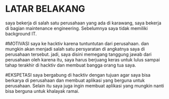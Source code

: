 # LATAR BELAKANG
saya bekerja di salah satu perusahaan yang ada di karawang, saya bekerja di bagian maintenance engineering. Sebelumnya saya tidak memiliki background IT.

#MOTIVASI
saya ke hacktiv karena tuntuntutan dari perusahaan. dan mungkin akan menjadi salah satu persyaratan di angkatnya saya di perusahaan tersebut. jadi, saya disini memegang tanggung jawab dari perusahaan oleh karena itu, saya harus berjuang keras untuk lulus sampai tahap terakhir di hacktiv dan membuat bangga orang tua saya.

#EKSPETASI
saya bergabung di hacktiv dengan tujuan agar saya bisa berkarya di perusahaan dan membuat aplikasi yang berguna untuk perusahaan. Selain itu saya juga ingin membuat aplikasi yang mungkin nanti bisa berguna untuk khalayak ramai.
